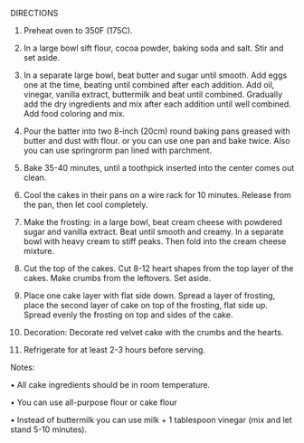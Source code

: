 DIRECTIONS
1. Preheat oven to 350F (175C).

2. In a large bowl sift flour, cocoa powder, baking soda and salt. Stir and set aside.

3. In a separate large bowl, beat butter and sugar until smooth. Add eggs one at the time, beating until combined after each addition. Add oil, vinegar, vanilla extract, buttermilk and beat until combined. Gradually add the dry ingredients and mix after each addition until well combined. Add food coloring and mix.

4. Pour the batter into two 8-inch (20cm) round baking pans greased with butter and dust with flour. or you can use one pan and bake twice. Also you can use springrorm pan lined with parchment.

5. Bake 35-40 minutes, until a toothpick inserted into the center comes out clean.

6. Cool the cakes in their pans on a wire rack for 10 minutes. Release from the pan, then let cool completely.

7. Make the frosting: in a large bowl, beat cream cheese with powdered sugar and vanilla extract. Beat until smooth and creamy. In a separate bowl with heavy cream to stiff peaks. Then fold into the cream cheese mixture.

8. Cut the top of the cakes. Cut 8-12 heart shapes from the top layer of the cakes. Make crumbs from the leftovers. Set aside.

9. Place one cake layer with flat side down. Spread a layer of frosting, place the second layer of cake on top of the frosting, flat side up. Spread evenly the frosting on top and sides of the cake.

10. Decoration: Decorate red velvet cake with the crumbs and the hearts.

11. Refrigerate for at least 2-3 hours before serving.

Notes:

• All cake ingredients should be in room temperature.

• You can use all-purpose flour or cake flour

• Instead of buttermilk you can use milk + 1 tablespoon vinegar (mix and let stand 5-10 minutes).